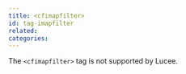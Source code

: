 ```yaml
---
title: <cfimapfilter>
id: tag-imapfilter
related:
categories:
---
```


The `<cfimapfilter>` tag is not supported by Lucee.
